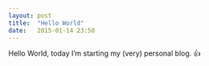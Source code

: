 ```yaml
---
layout: post
title:  "Hello World"
date:   2015-01-14 23:50
---
```


Hello World, today I’m starting my (very) personal blog. :+1:
